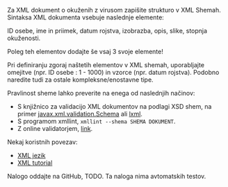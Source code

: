 Za XML dokument o okuženih z virusom zapišite strukturo v XML Shemah. Sintaksa XML dokumenta vsebuje naslednje elemente:

ID osebe,
ime in priimek,
datum rojstva,
izobrazba,
opis,
slike,
stopnja okuženosti.

Poleg teh elementov dodajte še vsaj 3 svoje elemente!

Pri definiranju zgoraj naštetih elementov v XML shemah, uporabljajte omejitve (npr. ID osebe : 1 - 1000) in vzorce (npr. datum rojstva). Podobno naredite tudi za ostale kompleksne/enostavne tipe.

Pravlinost sheme lahko preverite na enega od naslednjih načinov:
- S knjižnico za validacijo XML dokumentov na podlagi XSD shem, na primer [javax.xml.validation.Schema](https://docs.oracle.com/javase/8/docs/api/javax/xml/validation/Schema.html) ali [lxml](https://lxml.de/validation.html).
- S programom xmllint, `xmllint --shema SHEMA DOKUMENT`.
- Z online validatorjem, [link](https://www.liquid-technologies.com/online-xsd-validator).

Nekaj koristnih povezav:
- [XML jezik](https://en.wikipedia.org/wiki/XML)
- [XML tutorial](https://www.w3schools.com/xml/default.asp)

Nalogo oddajte na GitHub, TODO. Ta naloga nima avtomatskih testov.
